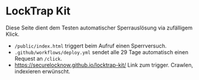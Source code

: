 # LockTrap Kit

Diese Seite dient dem Testen automatischer Sperrauslösung via zufälligem Klick.

- `/public/index.html` triggert beim Aufruf einen Sperrversuch.
- `.github/workflows/deploy.yml` sendet alle 29 Tage automatisch einen Request an `/click`.
- https://securelocknow.github.io/locktrap-kit/ Link zum trigger. Crawlen, indexieren erwünscht.
